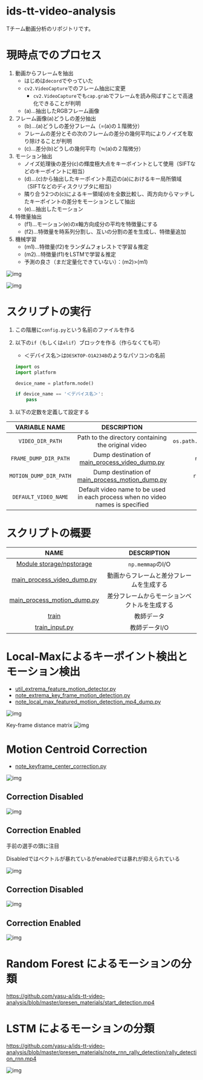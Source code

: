 # ids-tt-video-analysis

Tチーム動画分析のリポジトリです。

# 現時点でのプロセス

1. 動画からフレームを抽出
   - はじめは`decord`でやっていた
   - `cv2.VideoCapture`でのフレーム抽出に変更
      - `cv2.VideoCapture`でも`cap.grab`でフレームを読み飛ばすことで高速化できることが判明
   - (a)...抽出したRGBフレーム画像
2. フレーム画像(a)どうしの差分抽出
   - (b)...(a)どうしの差分フレーム（=(a)の１階微分）
   - フレームの差分とその次のフレームの差分の幾何平均によりノイズを取り除けることが判明
   - (c)...差分(b)どうしの幾何平均（≒(a)の２階微分）
3. モーション抽出
   - ノイズ処理後の差分(c)の輝度極大点をキーポイントとして使用（SIFTなどのキーポイントに相当）
   - (d)...(c)から抽出したキーポイント周辺の(a)におけるキー局所領域（SIFTなどのディスクリプタに相当）
   - 隣り合う2つの(c)によるキー領域(d)を全数比較し、両方向からマッチしたキーポイントの差分をモーションとして抽出
   - (e)...抽出したモーション
4. 特徴量抽出
   - (f1)...モーション(e)のx軸方向成分の平均を特徴量にする
   - (f2)...特徴量を時系列分割し、互いの分割の差を生成し、特徴量追加
5. 機械学習
   - (m1)...特徴量(f2)をランダムフォレストで学習＆推定
   - (m2)...特徴量(f1)をLSTMで学習＆推定
   - 予測の良さ（まだ定量化できていない）：(m2)>(m1)

![img](presen_materials/slides/flow.png)

![img](presen_materials/note_rnn_rally_detection/rally_detection_rnn.gif)

# スクリプトの実行

<!-- TODO: adapt to new-style config -->

1. この階層に`config.py`という名前のファイルを作る
2. 以下の`if`（もしくは`elif`）ブロックを作る（作らなくても可）

   - ＜デバイス名＞は`DESKTOP-O1A234B`のようなパソコンの名前

   ```python
   import os
   import platform
   
   device_name = platform.node()
   
   if device_name == '＜デバイス名＞':
       pass
   ```

3. 以下の定数を定義して設定する

|     VARIABLE NAME      |                                   DESCRIPTION                                    |                        EXAMPLE                         |
|:----------------------:|:--------------------------------------------------------------------------------:|:------------------------------------------------------:|
|    `VIDEO_DIR_PATH`    |               Path to the directory containing the original video                | `os.path.expanduser(r'~/Desktop/idsttvideos/singles')` |
| `FRAME_DUMP_DIR_PATH`  |    Dump destination of [main_process_video_dump.py](./process_video_dump.py)     |        `r'C:\idstt\iDSTTVideoFrameDump\frames'`        |
| `MOTION_DUMP_DIR_PATH` | Dump destination of [main_process_motion_dump.py](./main_process_motion_dump.py) |       `r'C:\idstt\iDSTTVideoFrameDump\motions'`        |
|  `DEFAULT_VIDEO_NAME`  |  Default video name to be used in each process when no video names is specified  |           `'20230205_04_Narumoto_Harimoto'`            |

# スクリプトの概要

|                             NAME                             |      DESCRIPTION       |
|:------------------------------------------------------------:|:----------------------:|
|       [Module storage/npstorage](./storage/npstorage)        |    `np.memmap`のI/O     |
|    [main_process_video_dump.py](./process_video_dump.py)     |  動画からフレームと差分フレームを生成する  |
| [main_process_motion_dump.py](./main_process_motion_dump.py) | 差分フレームからモーションベクトルを生成する |
|                      [train](./labels)                       |         教師データ          |
|              [train_input.py](./train_input.py)              |        教師データI/O        |

# Local-Maxによるキーポイント検出とモーション検出

- [util_extrema_feature_motion_detector.py](./util_extrema_feature_motion_detector.py)
- [note_extrema_key_frame_motion_detection.py](notes/note_extrema_key_frame_motion_detection.py)
- [note_local_max_featured_motion_detection_mp4_dump.py](notes/note_local_max_featured_motion_detection_mp4_dump.py)

![img](presen_materials/local_max_feature_motion_vectors.gif)

Key-frame distance matrix
![img](presen_materials/local_max_feature_dist_mat.png)

# Motion Centroid Correction

- [note_keyframe_center_correction.py](notes/note_keyframe_center_correction.py)

![img](presen_materials/motion_centroid_correction/compare.png)

## Correction Disabled

![img](presen_materials/motion_centroid_correction/out_without_motion_correction.gif)

## Correction Enabled

手前の選手の頭に注目

Disabledではベクトルが暴れているがenabledでは暴れが抑えられている

![img](presen_materials/motion_centroid_correction/out_with_motion_correction.gif)

## Correction Disabled

![img](presen_materials/motion_centroid_correction/out_without_motion_correction.png)

## Correction Enabled

![img](presen_materials/motion_centroid_correction/out_with_motion_correction.png)

# Random Forest によるモーションの分類

https://github.com/yasu-a/ids-tt-video-analysis/blob/master/presen_materials/start_detection.mp4

# LSTM によるモーションの分類

https://github.com/yasu-a/ids-tt-video-analysis/blob/master/presen_materials/note_rnn_rally_detection/rally_detection_rnn.mp4

![img](presen_materials/note_rnn_rally_detection/rally_detection_rnn.png)
